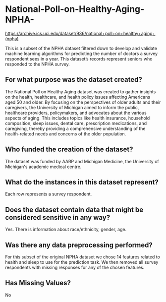 # National-Poll-on-Healthy-Aging-NPHA-
https://archive.ics.uci.edu/dataset/936/national+poll+on+healthy+aging+(npha)

This is a subset of the NPHA dataset filtered down to develop and validate machine learning algorithms for predicting 
the number of doctors a survey respondent sees in a year. This dataset’s records represent seniors who responded to the 
NPHA survey.

## For what purpose was the dataset created?
The National Poll on Healthy Aging dataset was created to gather insights on the health, healthcare, and health policy 
issues affecting Americans aged 50 and older. By focusing on the perspectives of older adults and their caregivers, 
the University of Michigan aimed to inform the public, healthcare providers, policymakers, and advocates about the 
various aspects of aging. This includes topics like health insurance, household composition, sleep issues, dental care, 
prescription medications, and caregiving, thereby providing a comprehensive understanding of the health-related needs 
and concerns of the older population.

## Who funded the creation of the dataset?
The dataset was funded by AARP and Michigan Medicine, the University of Michigan's academic medical centre.

## What do the instances in this dataset represent?
Each row represents a survey respondent.

## Does the dataset contain data that might be considered sensitive in any way?
Yes. There is information about race/ethnicity, gender, age.

## Was there any data preprocessing performed?
For this subset of the original NPHA dataset we chose 14 features related to health and sleep to use for the prediction 
task. We then removed all survey respondents with missing responses for any of the chosen features.

## Has Missing Values?
No